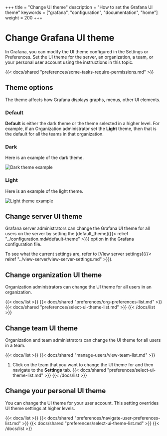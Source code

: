 +++
title = "Change UI theme"
description = "How to set the Grafana UI theme"
keywords = ["grafana", "configuration", "documentation", "home"]
weight = 200
+++

# Change Grafana UI theme

In Grafana, you can modify the UI theme configured in the Settings or Preferences. Set the UI theme for the server, an organization, a team, or your personal user account using the instructions in this topic.

{{< docs/shared "preferences/some-tasks-require-permissions.md" >}}

## Theme options

The theme affects how Grafana displays graphs, menus, other UI elements.

### Default

**Default** is either the dark theme or the theme selected in a higher level. For example, if an Organization administrator set the **Light** theme, then that is the default for all the teams in that organization.

### Dark

Here is an example of the dark theme.

![Dark theme example](/static/img/docs/preferences/dark-theme-7-4.png)

### Light

Here is an example of the light theme.

![Light theme example](/static/img/docs/preferences/light-theme-7-4.png)

## Change server UI theme

Grafana server administrators can change the Grafana UI theme for all users on the server by setting the [default_theme]({{< relref "../configuration.md#default-theme" >}}) option in the Grafana configuration file.

To see what the current settings are, refer to [View server settings]({{< relref "../view-server/view-server-settings.md" >}}).

## Change organization UI theme

Organization administrators can change the UI theme for all users in an organization.

{{< docs/list >}}
{{< docs/shared "preferences/org-preferences-list.md" >}}
{{< docs/shared "preferences/select-ui-theme-list.md" >}}
{{< /docs/list >}}

## Change team UI theme

Organization and team administrators can change the UI theme for all users in a team.

{{< docs/list >}}
{{< docs/shared "manage-users/view-team-list.md" >}}

1. Click on the team that you want to change the UI theme for and then navigate to the **Settings** tab.
   {{< docs/shared "preferences/select-ui-theme-list.md" >}}
   {{< /docs/list >}}

## Change your personal UI theme

You can change the UI theme for your user account. This setting overrides UI theme settings at higher levels.

{{< docs/list >}}
{{< docs/shared "preferences/navigate-user-preferences-list.md" >}}
{{< docs/shared "preferences/select-ui-theme-list.md" >}}
{{< /docs/list >}}
